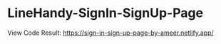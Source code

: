 # LineHandy-SignIn-SignUp-Page
View Code Result: https://sign-in-sign-up-page-by-ameer.netlify.app/

